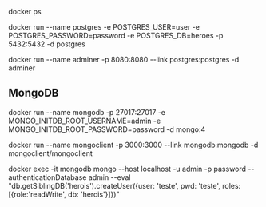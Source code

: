 docker ps

docker run --name postgres -e POSTGRES_USER=user -e POSTGRES_PASSWORD=password -e POSTGRES_DB=heroes -p 5432:5432 -d postgres

docker run --name adminer -p 8080:8080 --link postgres:postgres -d adminer

## MongoDB

docker run --name mongodb -p 27017:27017 -e MONGO_INITDB_ROOT_USERNAME=admin -e MONGO_INITDB_ROOT_PASSWORD=password -d mongo:4

docker run --name mongoclient -p 3000:3000 --link mongodb:mongodb -d mongoclient/mongoclient

docker exec -it mongodb mongo --host localhost -u admin -p password --authenticationDatabase admin --eval "db.getSiblingDB('herois').createUser({user: 'teste', pwd: 'teste', roles: [{role:'readWrite', db: 'herois'}]})"